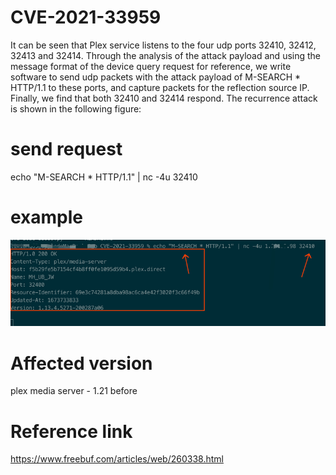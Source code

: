 # CVE-2021-33959

It can be seen that Plex service listens to the four udp ports 32410, 32412, 32413 and 32414. Through the analysis of the attack payload and using the message format of the device query request for reference, we write software to send udp packets with the attack payload of M-SEARCH * HTTP/1.1 to these ports, and capture packets for the reflection source IP. Finally, we find that both 32410 and 32414 respond. The recurrence attack is shown in the following figure:


# send request

echo "M-SEARCH * HTTP/1.1" | nc -4u <ipaddress> 32410

# example
![test](./Images/img.png)


# Affected version
plex media server - 1.21 before

# Reference link

https://www.freebuf.com/articles/web/260338.html
